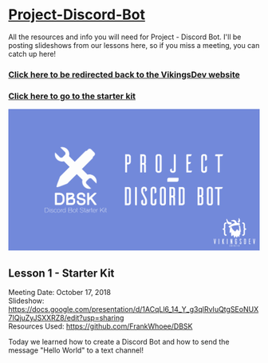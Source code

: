 # [Project-Discord-Bot](https://vikingsdev.github.io/resources.html)
All the resources and info you will need for Project - Discord Bot. I'll be posting slideshows from our lessons here, so if you miss a meeting, you can catch up here!

### [Click here to be redirected back to the VikingsDev website](https://vikingsdev.github.io/resources.html)
### [Click here to go to the starter kit](https://github.com/FrankWhoee/DBSK)

![Project - Discord Bot](https://raw.githubusercontent.com/FrankWhoee/DBSK/master/assets/ProjectDiscordBot.png)

## Lesson 1 - Starter Kit
Meeting Date: October 17, 2018<br/>
Slideshow: https://docs.google.com/presentation/d/1ACqLl6_14_Y_g3qlRvIuQtgSEoNUX7IQjuZyJSXXRZ8/edit?usp=sharing <br/>
Resources Used: https://github.com/FrankWhoee/DBSK <br/>

Today we learned how to create a Discord Bot and how to send the message "Hello World" to a text channel!
